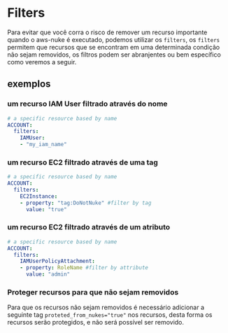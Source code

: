 # Filters
Para evitar que você corra o risco de remover um recurso importante quando o aws-nuke é executado, podemos utilizar os `filters`, os `filters` permitem que recursos que se encontram em uma determinada condição não sejam removidos, os filtros podem ser abranjentes ou bem específico como veremos a seguir.

## exemplos

### um recurso IAM User filtrado através do nome
```yaml
# a specific resource based by name
ACCOUNT:
  filters:
    IAMUser:
    - "my_iam_name"
```

### um recurso EC2 filtrado através de uma tag
```yaml
# a specific resource based by name
ACCOUNT:
  filters:
    EC2Instance:
    - property: "tag:DoNotNuke" #filter by tag
      value: "true"
```

### um recurso EC2 filtrado através de um atributo
```yaml
# a specific resource based by name
ACCOUNT:
  filters:
    IAMUserPolicyAttachment:
    - property: RoleName #filter by attribute
      value: "admin"
```

### Proteger recursos para que não sejam removidos

Para que os recursos não sejam removidos é necessário adicionar a seguinte tag `proteted_from_nukes="true"` nos recursos, desta forma os recursos serão protegidos, e não será possível ser removido.
